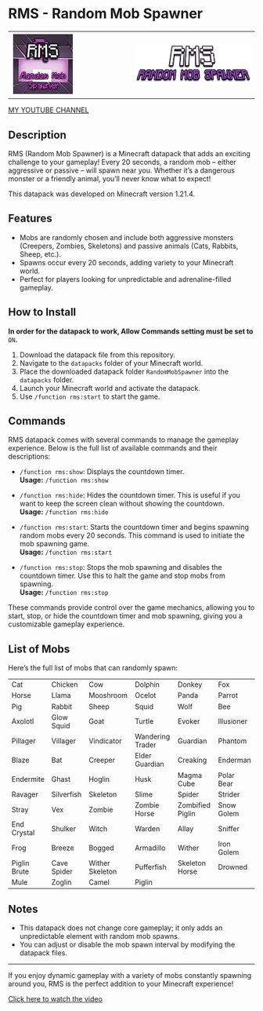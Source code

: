 # RMS - Random Mob Spawner

<center><table style="width: 100%; border: none; border-spacing: 0;">
  <tr>
    <td style="text-align: left; width: 50%;"><img src="RandomMobSpawner/pack.png" alt="Pack Image" /></td>
    <td style="text-align: right; width: 50%;"><img src="logo.png" alt="Logo Image" /></td>
  </tr>
</table></center>

[MY YOUTUBE CHANNEL](https://www.youtube.com/@sintandy)

## Description

RMS (Random Mob Spawner) is a Minecraft datapack that adds an exciting challenge to your gameplay! Every 20 seconds, a random mob – either aggressive or passive – will spawn near you. Whether it’s a dangerous monster or a friendly animal, you’ll never know what to expect!

This datapack was developed on Minecraft version 1.21.4.

## Features

- Mobs are randomly chosen and include both aggressive monsters (Creepers, Zombies, Skeletons) and passive animals (Cats, Rabbits, Sheep, etc.).
- Spawns occur every 20 seconds, adding variety to your Minecraft world.
- Perfect for players looking for unpredictable and adrenaline-filled gameplay.

## How to Install

**In order for the datapack to work, Allow Commands setting must be set to** `ON`**.**

1. Download the datapack file from this repository.
2. Navigate to the `datapacks` folder of your Minecraft world.
3. Place the downloaded datapack folder `RandomMobSpawner` into the `datapacks` folder.
4. Launch your Minecraft world and activate the datapack.
5. Use `/function rms:start` to start the game.

## Commands

RMS datapack comes with several commands to manage the gameplay experience. Below is the full list of available commands and their descriptions:

- `/function rms:show`: Displays the countdown timer.  
  **Usage:** `/function rms:show`

- `/function rms:hide`: Hides the countdown timer. This is useful if you want to keep the screen clean without showing the countdown.  
  **Usage:** `/function rms:hide`

- `/function rms:start`: Starts the countdown timer and begins spawning random mobs every 20 seconds. This command is used to initiate the mob spawning game.  
  **Usage:** `/function rms:start`

- `/function rms:stop`: Stops the mob spawning and disables the countdown timer. Use this to halt the game and stop mobs from spawning.  
  **Usage:** `/function rms:stop`

These commands provide control over the game mechanics, allowing you to start, stop, or hide the countdown timer and mob spawning, giving you a customizable gameplay experience.


## List of Mobs

Here’s the full list of mobs that can randomly spawn:

<table style="width: 100%; border: none; border-spacing: 0;">
  <tr>
    <td>Cat</td>
    <td>Chicken</td>
    <td>Cow</td>
    <td>Dolphin</td>
    <td>Donkey</td>
    <td>Fox</td>
  </tr>
  <tr>
    <td>Horse</td>
    <td>Llama</td>
    <td>Mooshroom</td>
    <td>Ocelot</td>
    <td>Panda</td>
    <td>Parrot</td>
  </tr>
  <tr>
    <td>Pig</td>
    <td>Rabbit</td>
    <td>Sheep</td>
    <td>Squid</td>
    <td>Wolf</td>
    <td>Bee</td>
  </tr>
  <tr>
    <td>Axolotl</td>
    <td>Glow Squid</td>
    <td>Goat</td>
    <td>Turtle</td>
    <td>Evoker</td>
    <td>Illusioner</td>
  </tr>
  <tr>
    <td>Pillager</td>
    <td>Villager</td>
    <td>Vindicator</td>
    <td>Wandering Trader</td>
    <td>Guardian</td>
    <td>Phantom</td>
  </tr>
  <tr>
    <td>Blaze</td>
    <td>Bat</td>
    <td>Creeper</td>
    <td>Elder Guardian</td>
    <td>Creaking</td>
    <td>Enderman</td>
  </tr>
  <tr>
    <td>Endermite</td>
    <td>Ghast</td>
    <td>Hoglin</td>
    <td>Husk</td>
    <td>Magma Cube</td>
    <td>Polar Bear</td>
  </tr>
  <tr>
    <td>Ravager</td>
    <td>Silverfish</td>
    <td>Skeleton</td>
    <td>Slime</td>
    <td>Spider</td>
    <td>Strider</td>
  </tr>
  <tr>
    <td>Stray</td>
    <td>Vex</td>
    <td>Zombie</td>
    <td>Zombie Horse</td>
    <td>Zombified Piglin</td>
    <td>Snow Golem</td>
  </tr>
  <tr>
    <td>End Crystal</td>
    <td>Shulker</td>
    <td>Witch</td>
    <td>Warden</td>
    <td>Allay</td>
    <td>Sniffer</td>
  </tr>
  <tr>
    <td>Frog</td>
    <td>Breeze</td>
    <td>Bogged</td>
    <td>Armadillo</td>
    <td>Wither</td>
    <td>Iron Golem</td>
  </tr>
  <tr>
    <td>Piglin Brute</td>
    <td>Cave Spider</td>
    <td>Wither Skeleton</td>
    <td>Pufferfish</td>
    <td>Skeleton Horse</td>
    <td>Drowned</td>
  </tr>
  <tr>
    <td>Mule</td>
    <td>Zoglin</td>
    <td>Camel</td>
    <td>Piglin</td>
  </tr>
</table>

## Notes

- This datapack does not change core gameplay; it only adds an unpredictable element with random mob spawns.
- You can adjust or disable the mob spawn interval by modifying the datapack files.

---

If you enjoy dynamic gameplay with a variety of mobs constantly spawning around you, RMS is the perfect addition to your Minecraft experience!

[Click here to watch the video](https://i.gyazo.com/9693d08a8e2b33335143b8560b843ae5.mp4)


